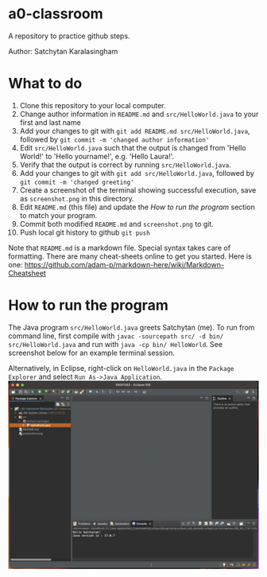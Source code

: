 # a0-classroom
A repository to practice github steps.

Author: Satchytan Karalasingham

# What to do
1. Clone this repository to your local computer.
1. Change author information in `README.md` and `src/HelloWorld.java` to your first and last name
1. Add your changes to git with `git add README.md src/HelloWorld.java`, followed by `git commit -m 'changed author information'`
1. Edit `src/HelloWorld.java` such that the output is changed from 'Hello World!' to 'Hello yourname!', e.g. 'Hello Laura!'. 
1. Verify that the output is correct by running `src/HelloWorld.java`.
1. Add your changes to git with `git add src/HelloWorld.java`, followed by `git commit -m 'changed greeting'`
1. Create a screenshot of the terminal showing successful execution, save as `screenshot.png` in this directory.
1. Edit `README.md` (this file) and update the *How to run the program* section to match your program.
1. Commit both modified `README.md` and `screenshot.png` to git.
1. Push local git history to github `git push`

Note that `README.md` is a markdown file. Special syntax takes care of formatting. There are many cheat-sheets online to get you started. Here is one: https://github.com/adam-p/markdown-here/wiki/Markdown-Cheatsheet

# How to run the program
The Java program `src/HelloWorld.java` greets Satchytan (me). To run from command line, first compile with `javac -sourcepath src/ -d bin/ src/HelloWorld.java` and run with `java -cp bin/ HelloWorld`. See screenshot below for an example terminal session.

Alternatively, in Eclipse, right-click on `HelloWorld.java` in the `Package Explorer` and select `Run As->Java Application`.
![Example screenshot](screenshot.png)
